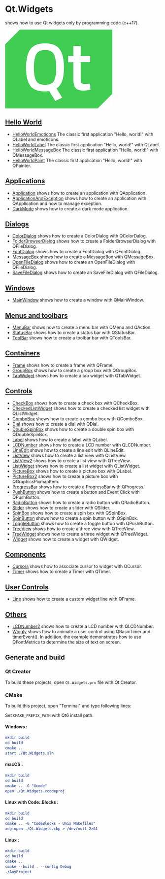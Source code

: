 # Qt.Widgets

shows how to use Qt widgets only by programming code (c++17).

[![qt](../docs/Pictures/qt_header.png)](https://gammasoft71.wixsite.com/gammasoft/qt)

## [Hello World](HelloWorlds/README.md)

* [HelloWorldEmoticons](HelloWorlds/HelloWorldEmoticons/README.md) The classic first application "Hello, world!" with QLabel and emoticons.
* [HelloWorldLabel](HelloWorlds/HelloWorldLabel/README.md) The classic first application "Hello, world!" with QLabel.
* [HelloWorldMessageBox](HelloWorlds/HelloWorldMessageBox/README.md) The classic first application "Hello, world!" with QMessageBox.
* [HelloWorldPaint](HelloWorlds/HelloWorldPaint/README.md) The classic first application "Hello, world!" with QPainter.

## [Applications](Applications/README.md)

* [Application](Applications/Application/README.md) shows how to create an application with QApplication.
* [ApplicationAndException](ApplicationAndException/Application/README.md) shows how to create an application with QApplication and how to manage exception.
* [DarkMode](Applications/DarkMode/README.md) shows how to create a dark mode application.

## [Dialogs](Dialogs/README.md)

* [ColorDialog](Dialogs/ColorDialog/README.md) shows how to create a ColorDialog with QColorDalog.
* [FolderBrowserDialog](Dialogs/FolderBrowserDialog/README.md) shows how to create a FolderBrowserDialog with QFileDialog.
* [FontDialog](Dialogs/FontDialog/README.md) shows how to create a FontDialog with QFontDialog.
* [MessageBox](Dialogs/MessageBox/README.md) shows how to create a MessageBox with QMessageBox.
* [OpenFileDialog](Dialogs/OpenFileDialog/README.md) shows how to create an OpenFileDialog with QFileDialog.
* [SaveFileDialog](Dialogs/SaveFileDialog/README.md) shows how to create an SaveFileDialog with QFileDialog.

## [Windows](Windows/README.md)

* [MainWindow](Windows/MainWindow/README.md) shows how to create a window with QMainWindow.

## [Menus and toolbars](MenusAndToolbars/README.md)

* [MenuBar](MenusAndToolbars/MenuBar/README.md) shows how to create a menu bar with QMenu and QAction.
* [StatusBar](MenusAndToolbars/StatusBar/README.md) shows how to create a status bar with QStatusBar.
* [ToolBar](MenusAndToolbars/ToolBar/README.md) shows how to create a toolbar bar with QToolsBar.

## [Containers](Containers/README.md)

* [Frame](Containers/Frame/README.md) shows how to create a frame with QFrame.
* [GroupBox](Containers/GroupBox/README.md) shows how to create a group box with QGroupBox.
* [TabWidget](Containers/TabWidget/README.md) shows how to create a tab widget with QTabWidget.

## [Controls](Controls/README.md)

* [CheckBox](Controls/CheckBox/README.md) shows how to create a check box with QCheckBox.
* [CheckedListWidget](Controls/CheckedListWidget/README.md) shows how to create a checked list widget with QListWidget.
* [ComboBox](Controls/ComboBox/README.md) shows how to create a combo box with QComboBox.
* [Dial](Controls/Dial/README.md) shows how to create a dial with QDial.
* [DoubleSpinBox](Controls/DoubleSpinBox/README.md) shows how to create a double spin box with QDoubleSpinBox.
* [Label](Controls/Label/README.md) shows how to create a label with QLabel.
* [LCDNumber](Controls/LCDNumber/README.md) shows how to create a LCD number with QLCDNumber.
* [LineEdit](Controls/LineEdit/README.md) shows how to create a line edit with QLineEdit.
* [ListView](Controls/ListWidget/README.md) shows how to create a list view with QListView.
* [ListView2](Controls/ListView2/README.md) shows how to create a list view with QTreeView.
* [ListWidget](Controls/ListWidget/README.md) shows how to create a list widget with QListWidget.
* [PictureBox](Controls/PictureBox/README.md) shows how to create a picture box with QLabel.
* [PictureBox2](Controls/PictureBox2/README.md) shows how to create a picture box with QGraphicsPixmapItem.
* [ProgressBar](Controls/ProgressBar/README.md) shows how to create a ProgressBar with QProgress.
* [PushButton](Controls/PushButton/README.md) shows how to create a button and Event Click with QPushButton.
* [RadioButton](Controls/RadioButton/README.md) shows how to create a radio button with QRadioButton.
* [Slider](Controls/Slider/README.md) shows how to create a slider with QSlider.
* [SpinBox](Controls/SpinBox/README.md) shows how to create a spin box with QSpinBox.
* [SpinButton](Controls/SpinButton/README.md) shows how to create a spin button with QSpinBox.
* [ToggleButton](Controls/ToggleButton/README.md) shows how to create a toggle button with QPushButton.
* [TreeView](Controls/TreeView/README.md) shows how to create a three view with QTreeView.
* [TreeWidget](Controls/TreeWidget/README.md) shows how to create a three widget with QTreeWidget.
* [Widget](Controls/ToggleButton/README.md) shows how to create a widget with QWidget.

## [Components](Components/README.md)

* [Cursors](Components/Cursors/README.md) shows how to associate cursor to widget with QCursor.
* [Timer](Components/Timer/README.md) shows how to create a Timer with QTimer.

## [User Controls](UserControls/README.md)

* [Line](UserControls/Line/README.md) shows how to create a custom widget line with QFrame.

## [Others](Others/README.md)

* [LCDNumber2](Others/LCDNumber2/README.md) shows how to create a LCD number with QLCDNumber.
* [Wiggly](Others/Wiggly/README.md) shows how to animate a user control using QBasicTimer and timerEvent(). In addition, the example demonstrates how to use QFontMetrics to determine the size of text on screen.

## Generate and build

### Qt Creator

To build these projects, open `Qt.Widgets.pro` file with Qt Creator.

### CMake

To build this project, open "Terminal" and type following lines:

Set `CMAKE_PREFIX_PATH` with Qt6 install path.

#### Windows :

``` cmake
mkdir build
cd build
cmake ..
start ./Qt.Widgets.sln
```

#### macOS :

``` cmake
mkdir build
cd build
cmake .. -G "Xcode"
open ./Qt.Widgets.xcodeproj
```

#### Linux with Code::Blocks :

``` cmake
mkdir build
cd build
cmake .. -G "CodeBlocks - Unix Makefiles"
xdg-open ./Qt.Widgets.cbp > /dev/null 2>&1
```

#### Linux :

``` cmake
mkdir build
cd build
cmake .. 
cmake --build . --config Debug
./AnyProject
```
